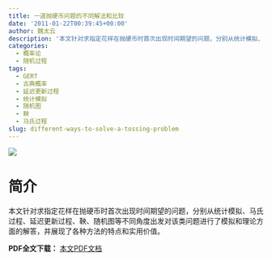 ```yaml
---
title: 一道抛硬币问题的不同解法和比较
date: '2011-01-22T00:39:45+00:00'
author: 魏太云
description: '本文针对求指定花样在抛硬币时首次出现时间期望的问题，分别从统计模拟、马氏过程、延迟更新过程、鞅、随机图等不同角度出发对该类问题进行了模拟和理论方面的解答，并展现了各种方法的特点和实用价值。'
categories:
  - 概率论
  - 随机过程
tags:
  - GERT
  - 古典概率
  - 延迟更新过程
  - 统计模拟
  - 随机图
  - 鞅
  - 马氏过程
slug: different-ways-to-solve-a-tossing-problem
---
```


![](https://cos.name/wp-content/uploads/2011/01/coin.jpg)

# 简介

本文针对求指定花样在抛硬币时首次出现时间期望的问题，分别从统计模拟、马氏过程、延迟更新过程、鞅、随机图等不同角度出发对该类问题进行了模拟和理论方面的解答，并展现了各种方法的特点和实用价值。 

**PDF全文下载：** [本文PDF文档](https://cos.name/wp-content/uploads/2011/01/Different-ways-to-solve-a-tossing-problem.pdf)

